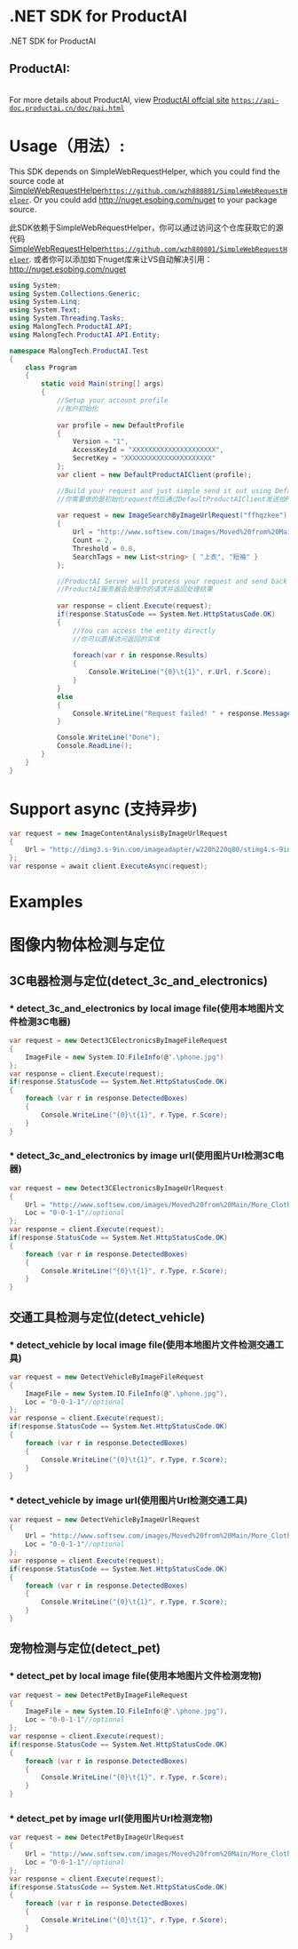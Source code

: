 # .NET SDK for ProductAI
.NET SDK for ProductAI

## ProductAI: 
<br>For more details about ProductAI, view [ProductAI offcial site](https://api-doc.productai.cn/doc/pai.html) [`https://api-doc.productai.cn/doc/pai.html`](https://api-doc.productai.cn/doc/pai.html)

# Usage（用法）:

This SDK depends on SimpleWebRequestHelper, which you could find the source code at [SimpleWebRequestHelper](https://github.com/wzh880801/SimpleWebRequestHelper)[`https://github.com/wzh880801/SimpleWebRequestHelper`](https://github.com/wzh880801/SimpleWebRequestHelper). Or you could add http://nuget.esobing.com/nuget to your package source.

此SDK依赖于SimpleWebRequestHelper，你可以通过访问这个仓库获取它的源代码[SimpleWebRequestHelper](https://github.com/wzh880801/SimpleWebRequestHelper)[`https://github.com/wzh880801/SimpleWebRequestHelper`](https://github.com/wzh880801/SimpleWebRequestHelper). 或者你可以添加如下nuget库来让VS自动解决引用：http://nuget.esobing.com/nuget

```C#
using System;
using System.Collections.Generic;
using System.Linq;
using System.Text;
using System.Threading.Tasks;
using MalongTech.ProductAI.API;
using MalongTech.ProductAI.API.Entity;

namespace MalongTech.ProductAI.Test
{
    class Program
    {
        static void Main(string[] args)
        {
            //Setup your account profile
            //账户初始化
            
            var profile = new DefaultProfile
            {
                Version = "1",
                AccessKeyId = "XXXXXXXXXXXXXXXXXXXXX",
                SecretKey = "XXXXXXXXXXXXXXXXXXXXXX"
            };
            var client = new DefaultProductAIClient(profile);

            //Build your request and just simple send it out using DefaultProductAIClient
            //你需要做的是初始化request然后通过DefaultProductAIClient发送给ProductAI服务器
            
            var request = new ImageSearchByImageUrlRequest("ffhqzkee")
            {
                Url = "http://www.softsew.com/images/Moved%20from%20Main/More_Clothes.jpg",
                Count = 2,
                Threshold = 0.8,
                SearchTags = new List<string> { "上衣", "短袖" }
            };

            //ProductAI Server will process your request and send back the response
            //ProductAI服务器会处理你的请求并返回处理结果
            
            var response = client.Execute(request);
            if(response.StatusCode == System.Net.HttpStatusCode.OK)
            {
                //You can access the entity directly
                //你可以直接访问返回的实体
                
                foreach(var r in response.Results)
                {
                    Console.WriteLine("{0}\t{1}", r.Url, r.Score);
                }
            }
            else
            {
                Console.WriteLine("Request failed! " + response.Message);
            }

            Console.WriteLine("Done");
            Console.ReadLine();
        }
    }
}
```

# Support async (支持异步)

```C#
var request = new ImageContentAnalysisByImageUrlRequest
{
    Url = "http://dimg3.s-9in.com/imageadapter/w220h220q80/stimg4.s-9in.com/www9incom/2016/10/25/db18a2d1-bf45-439b-950f-a5b21782b62c.jpg"
};
var response = await client.ExecuteAsync(request);
```

# Examples
# 图像内物体检测与定位
## 3C电器检测与定位(detect_3c_and_electronics)
### * detect_3c_and_electronics by local image file(使用本地图片文件检测3C电器)

```C#
var request = new Detect3CElectronicsByImageFileRequest
{
    ImageFile = new System.IO.FileInfo(@".\phone.jpg")
};
var response = client.Execute(request);
if(response.StatusCode == System.Net.HttpStatusCode.OK)
{
    foreach (var r in response.DetectedBoxes)
    {
        Console.WriteLine("{0}\t{1}", r.Type, r.Score);
    }
}
```

### * detect_3c_and_electronics by image url(使用图片Url检测3C电器)

```C#
var request = new Detect3CElectronicsByImageUrlRequest
{
    Url = "http://www.softsew.com/images/Moved%20from%20Main/More_Clothes.jpg",
    Loc = "0-0-1-1"//optional
};
var response = client.Execute(request);
if(response.StatusCode == System.Net.HttpStatusCode.OK)
{
    foreach (var r in response.DetectedBoxes)
    {
        Console.WriteLine("{0}\t{1}", r.Type, r.Score);
    }
}
```

## 交通工具检测与定位(detect_vehicle)
### * detect_vehicle by local image file(使用本地图片文件检测交通工具)

```C#
var request = new DetectVehicleByImageFileRequest
{
    ImageFile = new System.IO.FileInfo(@".\phone.jpg"),
    Loc = "0-0-1-1"//optional
};
var response = client.Execute(request);
if(response.StatusCode == System.Net.HttpStatusCode.OK)
{
    foreach (var r in response.DetectedBoxes)
    {
        Console.WriteLine("{0}\t{1}", r.Type, r.Score);
    }
}
```

### * detect_vehicle by image url(使用图片Url检测交通工具)
```C#
var request = new DetectVehicleByImageUrlRequest
{
    Url = "http://www.softsew.com/images/Moved%20from%20Main/More_Clothes.jpg",
    Loc = "0-0-1-1"//optional
};
var response = client.Execute(request);
if(response.StatusCode == System.Net.HttpStatusCode.OK)
{
    foreach (var r in response.DetectedBoxes)
    {
        Console.WriteLine("{0}\t{1}", r.Type, r.Score);
    }
}
```

## 宠物检测与定位(detect_pet)
### * detect_pet by local image file(使用本地图片文件检测宠物)

```C#
var request = new DetectPetByImageFileRequest
{
    ImageFile = new System.IO.FileInfo(@".\phone.jpg"),
    Loc = "0-0-1-1"//optional
};
var response = client.Execute(request);
if(response.StatusCode == System.Net.HttpStatusCode.OK)
{
    foreach (var r in response.DetectedBoxes)
    {
        Console.WriteLine("{0}\t{1}", r.Type, r.Score);
    }
}
```
### * detect_pet by image url(使用图片Url检测宠物)

```C#
var request = new DetectPetByImageUrlRequest
{
    Url = "http://www.softsew.com/images/Moved%20from%20Main/More_Clothes.jpg",
    Loc = "0-0-1-1"//optional
};
var response = client.Execute(request);
if(response.StatusCode == System.Net.HttpStatusCode.OK)
{
    foreach (var r in response.DetectedBoxes)
    {
        Console.WriteLine("{0}\t{1}", r.Type, r.Score);
    }
}
```

